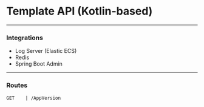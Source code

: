 # Template API (Kotlin-based)

---

### Integrations

* Log Server (Elastic ECS)
* Redis
* Spring Boot Admin

---

### Routes

```
GET    | /AppVersion
```
